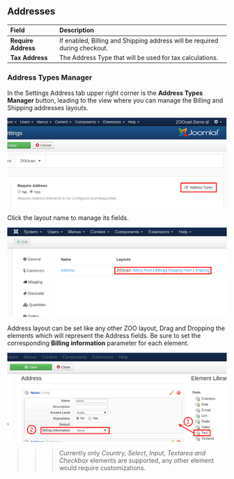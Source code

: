 ## Addresses

| Field       | Description |
| :---------- | :---------- |
| **Require Address** | If enabled, Billing and Shipping address will be required during checkout. |
| **Tax Address** | The Address Type that will be used for tax calculations. |

### Address Types Manager

In the Settings Address tab upper right corner is the **Address Types Manager** button, leading to the view where you can manage the Billing and Shipping addresses layouts.

![Address Types Manager](addresses.png?resize=600)

Click the layout name to manage its fields.

![Setup Address Layouts](addresses-layouts.png?resize=600)

Address layout can be set like any other ZOO layout, Drag and Dropping the elements which will represent the Address fields. Be sure to set the corresponding **Billing information** parameter for each element.

![Address Edit Elements](addresses-elements.png?resize=600)

>>> Currently only _Country, Select, Input, Textarea and Checkbox_ elements are supported, any other element would require customizations.

